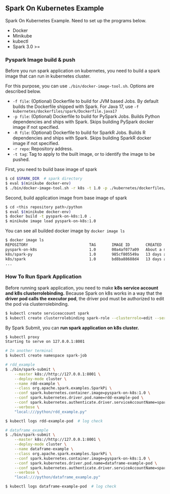 ## Spark On Kubernetes Example
Spark On Kubernetes Example. Need to set up the programs below.

- Docker
- Minikube
- kubectl
- Spark 3.0 >=

### Pyspark Image build & push
Before you run spark application on kubernetes, you need to build a spark image that can run in kubernetes cluster.

For this purpose, you can use `./bin/docker-image-tool.sh`. Options are described below.

- `-f file`: (Optional) Dockerfile to build for JVM based Jobs. By default builds the Dockerfile shipped with Spark. For Java 17, use `-f kubernetes/dockerfiles/spark/Dockerfile.java17`
- `-p file`: (Optional) Dockerfile to build for PySpark Jobs. Builds Python dependencies and ships with Spark. Skips building PySpark docker image if not specified.
- `-R file`: (Optional) Dockerfile to build for SparkR Jobs. Builds R dependencies and ships with Spark. Skips building SparkR docker image if not specified.
- `-r repo`: Repository address.
- `-t tag`: Tag to apply to the built image, or to identify the image to be pushed.

First, you need to build base image of spark

```bash
$ cd $SPARK_DIR  # spark directory
$ eval $(minikube docker-env)
$ ./bin/docker-image-tool.sh -r k8s -t 1.0 -p ./kubernetes/dockerfiles/spark/bindings/python/Dockerfile build
```

Second, build application image from base image of spark

```bash
$ cd <this repository path>/python
$ eval $(minikube docker-env)
$ docker build -t pyspark-on-k8s:1.0 .
$ minikube image load pyspark-on-k8s:1.0
```

You can see all builded docker image by `docker image ls`

```bash
$ docker image ls
REPOSITORY                           TAG       IMAGE ID       CREATED         SIZE
pyspark-on-k8s                       1.0       00a4af077a09   About a minute ago   938MB
k8s/spark-py                         1.0       985cf805549a   13 days ago     938MB
k8s/spark                            1.0       bd8ba88688d4   13 days ago     601MB
...
```

### How To Run Spark Application
Before running spark application, you need to make **k8s service account and k8s clusterrolebinding.** Because Spark on k8s works in a way that the **driver pod calls the executor pod**, the driver pod must be authorized to edit the pod via clusterrolebinding.

```bash
$ kubectl create serviceaccount spark
$ kubectl create clusterrolebinding spark-role --clusterrole=edit --serviceaccount=default:spark --namespace=default
```

By Spark Submit, you can **run spark application on k8s cluster.**

```bash
$ kubectl proxy
Starting to serve on 127.0.0.1:8001

# In another terminal
$ kubectl create namespace spark-job

# rdd_example
$ ./bin/spark-submit \
    --master k8s://http://127.0.0.1:8001 \
    --deploy-mode cluster \
    --name rdd-example \
    --class org.apache.spark.examples.SparkPi \
    --conf spark.kubernetes.container.image=pyspark-on-k8s:1.0 \
    --conf spark.kubernetes.driver.pod.name=rdd-example-pod \
    --conf spark.kubernetes.authenticate.driver.serviceAccountName=spark \
    --verbose \
    "local:///python/rdd_example.py"

$ kubectl logs rdd-example-pod  # log check

# dataframe_example
$ ./bin/spark-submit \
    --master k8s://http://127.0.0.1:8001 \
    --deploy-mode cluster \
    --name dataframe-example \
    --class org.apache.spark.examples.SparkPi \
    --conf spark.kubernetes.container.image=pyspark-on-k8s:1.0 \
    --conf spark.kubernetes.driver.pod.name=dataframe-example-pod \
    --conf spark.kubernetes.authenticate.driver.serviceAccountName=spark \
    --verbose \
    "local:///python/dataframe_example.py"

$ kubectl logs dataframe-example-pod  # log check
```
